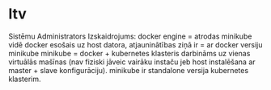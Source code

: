 # ltv
Sistēmu Administrators
Izskaidrojums:
  docker engine = atrodas minikube vidē
  docker esošais uz host datora, atjauninātības ziņā ir = ar docker versiju minikube
minikube = docker + kubernetes klasteris darbināms uz vienas virtuālās mašīnas (nav fiziski jāveic vairāku instaču jeb host instalēšana ar master + slave konfigurāciju). minikube ir standalone versija kubernetes klasterim.
